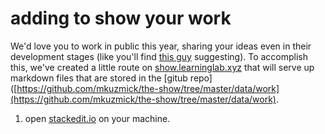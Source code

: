 # adding to show your work

We'd love you to work in public this year, sharing your ideas even in their development stages (like you'll find [this guy]([https://www.amazon.com/Show-Your-Work-Austin-Kleon/dp/076117897X/ref=sr_1_1?keywords=show+your+work&qid=1570210084&sr=8-1](https://www.amazon.com/Show-Your-Work-Austin-Kleon/dp/076117897X/ref=sr_1_1?keywords=show+your+work&qid=1570210084&sr=8-1)) suggesting). To accomplish this, we've created a little route on [show.learninglab.xyz](https://show.learninglab.xyz) that will serve up markdown files that are stored in the [gitub repo]([https://github.com/mkuzmick/the-show/tree/master/data/work](https://github.com/mkuzmick/the-show/tree/master/data/work).

1. open [stackedit.io]([https://stackedit.io/app#](https://stackedit.io/app#)) on your machine.
<!--stackedit_data:
eyJoaXN0b3J5IjpbMTg4OTM5NTA2OV19
-->